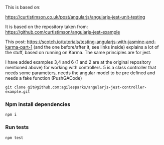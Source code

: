 This is based on:

https://curtistimson.co.uk/post/angularjs/angularjs-jest-unit-testing

It is based on the repository taken from: https://github.com/curtistimson/angularjs-jest-example

This post: https://scotch.io/tutorials/testing-angularjs-with-jasmine-and-karma-part-1 (and the one before/after it, see links inside) explains a lot of the stuff, based on  running on Karma. The same principles are for jest.

I have added examples 3,4 and 6 (1 and 2 are at the original repository mentioned above) for working with controllers.
5 is a class controller that needs some parameters, needs the angular model to be pre defined and needs a fake function (PushGACode)


```
git clone git@github.com:agilesparks/angularjs-jest-controller-example.git
```

### Npm install dependencies

```
npm i
```

### Run tests
```
npm test
```
